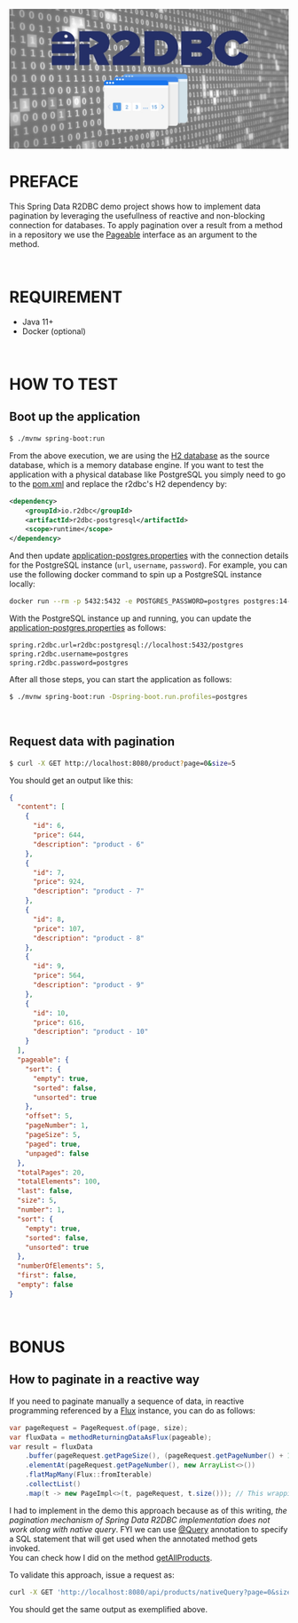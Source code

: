 ![banner](./assets/banner.jpg)
# PREFACE
This Spring Data R2DBC demo project shows how to implement data pagination by leveraging the usefullness of reactive and non-blocking connection for databases. To apply pagination over a result from a method in a repository we use the [Pageable](https://docs.spring.io/spring-data/commons/docs/current/api/org/springframework/data/domain/Pageable.html) interface as an argument to the method.

<br>

# REQUIREMENT
- Java 11+
- Docker (optional)

<br>

# HOW TO TEST
## Boot up the application
```bash
$ ./mvnw spring-boot:run
```
From the above execution, we are using the [H2 database](https://www.h2database.com/html/main.html) as the source database, which is a memory database engine. If you want to test the application with a physical database like PostgreSQL you simply need to go to the [pom.xml](./pom.xml) and replace the r2dbc's H2 dependency by:
```xml
<dependency>
    <groupId>io.r2dbc</groupId>
    <artifactId>r2dbc-postgresql</artifactId>
    <scope>runtime</scope>
</dependency>
```
And then update [application-postgres.properties](./src/main/resources/application-postgres.properties) with the connection details for the PostgreSQL instance (`url`, `username`, `password`). For example, you can use the following docker command to spin up a PostgreSQL instance locally:
```bash
docker run --rm -p 5432:5432 -e POSTGRES_PASSWORD=postgres postgres:14-alpine -d postgres
```
With the PostgreSQL instance up and running, you can update the [application-postgres.properties](./src/main/resources/application-postgres.properties) as follows:
```properties
spring.r2dbc.url=r2dbc:postgresql://localhost:5432/postgres
spring.r2dbc.username=postgres
spring.r2dbc.password=postgres
```

After all those steps, you can start the application as follows:
```bash
$ ./mvnw spring-boot:run -Dspring-boot.run.profiles=postgres
```

<br>

## Request data with pagination
```bash
$ curl -X GET http://localhost:8080/product?page=0&size=5
```
You should get an output like this:
```json
{
  "content": [
    {
      "id": 6,
      "price": 644,
      "description": "product - 6"
    },
    {
      "id": 7,
      "price": 924,
      "description": "product - 7"
    },
    {
      "id": 8,
      "price": 107,
      "description": "product - 8"
    },
    {
      "id": 9,
      "price": 564,
      "description": "product - 9"
    },
    {
      "id": 10,
      "price": 616,
      "description": "product - 10"
    }
  ],
  "pageable": {
    "sort": {
      "empty": true,
      "sorted": false,
      "unsorted": true
    },
    "offset": 5,
    "pageNumber": 1,
    "pageSize": 5,
    "paged": true,
    "unpaged": false
  },
  "totalPages": 20,
  "totalElements": 100,
  "last": false,
  "size": 5,
  "number": 1,
  "sort": {
    "empty": true,
    "sorted": false,
    "unsorted": true
  },
  "numberOfElements": 5,
  "first": false,
  "empty": false
}
```

<br>


# BONUS
## How to paginate in a reactive way
If you need to paginate manually a sequence of data, in reactive programming referenced by a [Flux](https://projectreactor.io/docs/core/release/api/reactor/core/publisher/Flux.html) instance, you can do as follows:
```java
var pageRequest = PageRequest.of(page, size);
var fluxData = methodReturningDataAsFlux(pageable);
var result = fluxData
    .buffer(pageRequest.getPageSize(), (pageRequest.getPageNumber() + 1))
    .elementAt(pageRequest.getPageNumber(), new ArrayList<>())
    .flatMapMany(Flux::fromIterable)
    .collectList()
    .map(t -> new PageImpl<>(t, pageRequest, t.size())); // This wrapping is optional
```
I had to implement in the demo this approach because as of this writing, _the pagination mechanism of Spring Data R2DBC implementation does not work along with native query_. FYI we can use [@Query](https://docs.spring.io/spring-data/r2dbc/docs/current/api/org/springframework/data/r2dbc/repository/Query.html) annotation to specify a SQL statement that will get used when the annotated method gets invoked. <br>
You can check how I did on the method [getAllProducts](./src/main/java/io/davidarchanjo/service/ProductService.java#L22). 

To validate this approach, issue a request as: 
```bash
curl -X GET 'http://localhost:8080/api/products/nativeQuery?page=0&size=5'
``` 
You should get the same output as exemplified above.